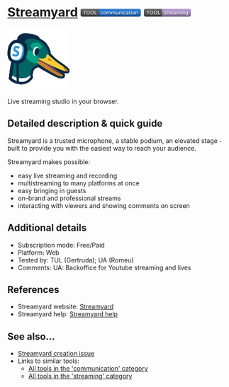 # [Streamyard](https://streamyard.com/broadcasts)  [<img src="images/communication.png" align="bottom">](https://github.com/e-CLOSE/Toolbox/issues?q=label%3A01_TOOL+label%3Acommunication) [<img src="images/streaming.png" align="bottom">](https://github.com/e-CLOSE/Toolbox/issues?q=label%3A01_TOOL+label%3Astreaming)

![Streamyard Logo](images/streamyard.png)

Live streaming studio in your browser.


## Detailed description & quick guide

Streamyard is a trusted microphone, a stable podium, an elevated stage - built to provide you with the easiest way to reach your audience.

Streamyard makes possible:
- easy live streaming and recording
- multistreaming to many platforms at once
- easy bringing in guests
- on-brand and professional streams
- interacting with viewers and showing comments on screen


## Additional details

- Subscription mode: Free/Paid
- Platform: Web
- Tested by: TUL (Gertruda); UA (Romeu)
- Comments: UA: Backoffice for Youtube streaming and lives


## References

- Streamyard website: [Streamyard](https://streamyard.com/broadcasts)
- Streamyard help: [Streamyard help](https://support.streamyard.com/hc/en-us)


## See also...

- [Streamyard creation issue](https://github.com/e-CLOSE/Toolbox/issues/161)
- Links to similar tools:
  - [All tools in the 'communication' category](https://github.com/e-CLOSE/Toolbox/issues?q=label%3A01_TOOL+label%3Acommunication)
  - [All tools in the 'streaming' category](https://github.com/e-CLOSE/Toolbox/issues?q=label%3A01_TOOL+label%3Astreaming)
